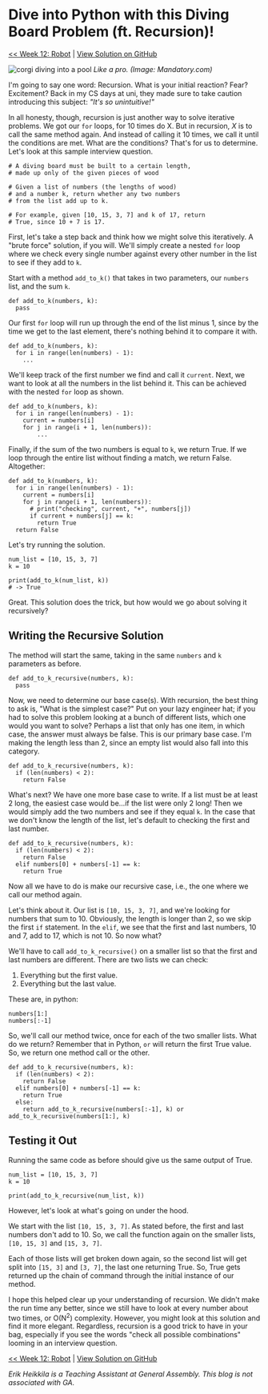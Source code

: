 # Dive into Python with this Diving Board Problem (ft. Recursion)!

[<< Week 12: Robot](https://dev.to/erikhei/robot-vacuum-in-python-bring-him-home-2gig) | [View Solution on GitHub](https://github.com/erik-hei/whiteboarding-with-erik/blob/master/add_to_k.py)

![corgi diving into a pool](https://www.mandatory.com/assets/uploads/gallery/poolside-gifs/giphy-3.gif)
*Like a pro. (Image: Mandatory.com)*

I'm going to say one word: Recursion. What is your initial reaction? Fear? Excitement? Back in my CS days at uni, they made sure to take caution introducing this subject: *"It's so unintuitive!"*

In all honesty, though, recursion is just another way to solve iterative problems. We got our `for` loops, for 10 times do X. But in recursion, *X* is to call the same method again. And instead of calling it 10 times, we call it until the conditions are met. What are the conditions? That's for us to determine. Let's look at this sample interview question.

	# A diving board must be built to a certain length,
	# made up only of the given pieces of wood
	
	# Given a list of numbers (the lengths of wood)
	# and a number k, return whether any two numbers 
	# from the list add up to k.
	
	# For example, given [10, 15, 3, 7] and k of 17, return 
	# True, since 10 + 7 is 17.
	
First, let's take a step back and think how we might solve this iteratively. A "brute force" solution, if you will. We'll simply create a nested `for` loop where we check every single number against every other number in the list to see if they add to `k`. 

Start with a method `add_to_k()` that takes in two parameters, our `numbers` list, and the sum `k`. 

	def add_to_k(numbers, k):
	  pass
	  
Our first `for` loop will run up through the end of the list minus 1, since by the time we get to the last element, there's nothing behind it to compare it with.

	def add_to_k(numbers, k):
	  for i in range(len(numbers) - 1):
	    ...
	    
We'll keep track of the first number we find and call it `current`. Next, we want to look at all the numbers in the list behind it. This can be achieved with the nested `for` loop as shown.

	def add_to_k(numbers, k):
	  for i in range(len(numbers) - 1):
	    current = numbers[i]
	    for j in range(i + 1, len(numbers)):
			...
			
Finally, if the sum of the two numbers is equal to `k`, we return True. If we loop through the entire list without finding a match, we return False. Altogether:

	def add_to_k(numbers, k):
	  for i in range(len(numbers) - 1):
	    current = numbers[i]
	    for j in range(i + 1, len(numbers)):
	      # print("checking", current, "+", numbers[j])
	      if current + numbers[j] == k:
	        return True
	  return False  

Let's try running the solution. 

	num_list = [10, 15, 3, 7]
	k = 10
	
	print(add_to_k(num_list, k))
	# -> True

Great. This solution does the trick, but how would we go about solving it recursively? 

## Writing the Recursive Solution

The method will start the same, taking in the same `numbers` and `k` parameters as before.

	def add_to_k_recursive(numbers, k):
	  pass
	  
Now, we need to determine our base case(s). With recursion, the best thing to ask is, "What is the simplest case?" Put on your lazy engineer hat; if you had to solve this problem looking at a bunch of different lists, which one would you want to solve? Perhaps a list that only has one item, in which case, the answer must always be false. This is our primary base case. I'm making the length less than 2, since an empty list would also fall into this category.

	def add_to_k_recursive(numbers, k):
	  if (len(numbers) < 2):
	    return False
	    
What's next? We have one more base case to write. If a list must be at least 2 long, the easiest case would be...if the list were only 2 long! Then we would simply add the two numbers and see if they equal `k`. In the case that we don't know the length of the list, let's default to checking the first and last number. 

	def add_to_k_recursive(numbers, k):
	  if (len(numbers) < 2):
	    return False
	  elif numbers[0] + numbers[-1] == k:
	    return True

Now all we have to do is make our recursive case, i.e., the one where we call our method again. 

Let's think about it. Our list is `[10, 15, 3, 7]`, and we're looking for numbers that sum to 10. Obviously, the length is longer than 2, so we skip the first `if` statement. In the `elif`, we see that the first and last numbers, 10 and 7, add to 17, which is not 10. So now what?

We'll have to call `add_to_k_recursive()` on a smaller list so that the first and last numbers are different. There are two lists we can check:

1. Everything but the first value.
2. Everything but the last value.

These are, in python:

	numbers[1:]
	numbers[:-1]

So, we'll call our method twice, once for each of the two smaller lists. What do we return? Remember that in Python, `or` will return the first True value. So, we return one method call or the other.

	def add_to_k_recursive(numbers, k):
	  if (len(numbers) < 2):
	    return False
	  elif numbers[0] + numbers[-1] == k:
	    return True
	  else:
	    return add_to_k_recursive(numbers[:-1], k) or add_to_k_recursive(numbers[1:], k)
	    
## Testing it Out

Running the same code as before should give us the same output of True.

	num_list = [10, 15, 3, 7]
	k = 10
	
	print(add_to_k_recursive(num_list, k))
	
However, let's look at what's going on under the hood.

We start with the list `[10, 15, 3, 7]`. As stated before, the first and last numbers don't add to 10. So, we call the function again on the smaller lists, `[10, 15, 3]` and `[15, 3, 7]`.

Each of those lists will get broken down again, so the second list will get split into `[15, 3]` and `[3, 7]`, the last one returning True. So, True gets returned up the chain of command through the initial instance of our method.

I hope this helped clear up your understanding of recursion. We didn't make the run time any better, since we still have to look at every number about two times, or O(N<sup>2</sup>) complexity. However, you might look at this solution and find it more elegant. Regardless, recursion is a good trick to have in your bag, especially if you see the words "check all possible combinations" looming in an interview question. 

[<< Week 12: Robot](https://dev.to/erikhei/robot-vacuum-in-python-bring-him-home-2gig) | [View Solution on GitHub](https://github.com/erik-hei/whiteboarding-with-erik/blob/master/add_to_k.py)

*Erik Heikkila is a Teaching Assistant at General Assembly. This blog is not associated with GA.*